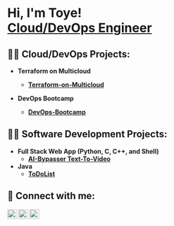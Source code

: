 <h1>Hi, I'm Toye! <br/><a href="https://github.com/toyekuti">Cloud/DevOps Engineer</a></h1>

<h2>👨‍💻 Cloud/DevOps Projects:</h2>

- <b>Terraform on Multicloud
  - [Terraform-on-Multicloud](https://github.com/toyekuti/Terraform-on-Multicloud)

- <b>DevOps Bootcamp</b>
  - [DevOps-Bootcamp](https://github.com/toyekuti/DevOps-Bootcamp)

<h2>👨‍💻 Software Development Projects:</h2>

- <b>Full Stack Web App (Python, C, C++, and Shell)</b>
  - [AI-Bypasser Text-To-Video ](https://github.com/toyekuti/AI-Bypasser)
- <b>Java</b>
  - [ToDoList](https://github.com/toyekuti/ToDoList)

<h2> 🤳 Connect with me:</h2>

[<img align="left" alt="OlutoyeRansome-Kuti | LinkedIn" width="22px" src="https://cdn.jsdelivr.net/npm/simple-icons@v3/icons/linkedin.svg" />][linkedin]
[<img align="left" alt="OlutoyeRansome-Kuti | Twitter" width="22px" src="https://cdn.jsdelivr.net/npm/simple-icons@v3/icons/twitter.svg" />][twitter]
[<img align="left" alt="OlutoyeRansome-Kuti | Instagram" width="22px" src="https://cdn.jsdelivr.net/npm/simple-icons@v3/icons/instagram.svg" />][instagram]

[linkedin]: https://www.linkedin.com/in/olutoyeransomekuti
[twitter]: https://twitter.com/toyekuti
[instagram]: https://www.instagram.com/olutoyekuti

<!--
**toyekuti/toyekuti** is a ✨ _special_ ✨ repository because its `README.md` (this file) appears on your GitHub profile.

Here are some ideas to get you started:

- 🔭 I’m currently working on ... Cloud & DevOps projects
- 🌱 I’m currently learning ... DevOps Engineering
- 👯 I’m looking to collaborate on ... Cloud and DevOps projects
- 🤔 I’m looking for help with ... Cloud and DevOps Engineering
- 💬 Ask me about ... Docker, Terraform, Kubernetes, AWS, GCP & Microsoft Azure
- 📫 How to reach me: ... olutoyekuti@gmail.com
- 😄 Pronouns: ... He/Him/His
- ⚡ Fun fact: ... I can comfortably roll a kayak backwards
-->
